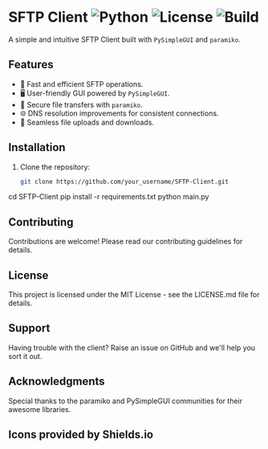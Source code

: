 # SFTP Client ![Python](https://img.shields.io/badge/Python-3.11-blue.svg) ![License](https://img.shields.io/badge/license-MIT-green.svg) ![Build](https://img.shields.io/badge/build-passing-brightgreen.svg)

A simple and intuitive SFTP Client built with `PySimpleGUI` and `paramiko`.

## Features

- 🚀 Fast and efficient SFTP operations.
- 🖥️ User-friendly GUI powered by `PySimpleGUI`.
- 🔐 Secure file transfers with `paramiko`.
- 🌐 DNS resolution improvements for consistent connections.
- 📁 Seamless file uploads and downloads.

## Installation

1. Clone the repository:
   ```bash
   git clone https://github.com/your_username/SFTP-Client.git
cd SFTP-Client
pip install -r requirements.txt
python main.py

## Contributing
Contributions are welcome! Please read our contributing guidelines for details.

## License
This project is licensed under the MIT License - see the LICENSE.md file for details.

## Support
Having trouble with the client? Raise an issue on GitHub and we'll help you sort it out.

## Acknowledgments
Special thanks to the paramiko and PySimpleGUI communities for their awesome libraries.
## Icons provided by Shields.io
